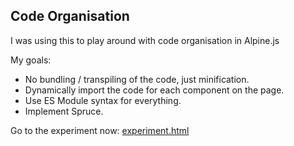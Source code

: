 ## Code Organisation

I was using this to play around with code organisation in Alpine.js

My goals:

* No bundling / transpiling of the code, just minification.
* Dynamically import the code for each component on the page.
* Use ES Module syntax for everything.
* Implement Spruce.

Go to the experiment now: [experiment.html](./experiment.html)